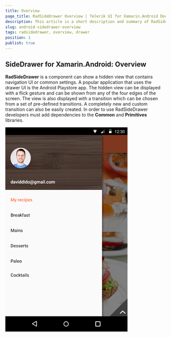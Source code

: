 ```yaml
---
title: Overview
page_title: RadSideDrawer Overview | Telerik UI for Xamarin.Android Documentation
description: This article is a short description and summary of RadSideDrawer's features.
slug: android-sidedrawer-overview
tags: radsidedrawer, overview, drawer
position: 1
publish: true
---
```


## SideDrawer for Xamarin.Android: Overview

**RadSideDrawer** is a component can show a hidden view that contains navigation UI or common settings. A popular application that uses the drawer UI is the Android Playstore app.
The hidden view can be displayed with a flick gesture and can be shown from any of the four edges of the screen. The view is also displayed with a transition which can be chosen from a set of pre-defined transitions.
A completely new and custom transition can also be easily created. In order to use RadSideDrawer developers must add dependencies to the **Common** and **Primitives** libraries.

![TelerikUI-SideDrawer-Overview](images/drawer-overview.png "Side drawer overview.")